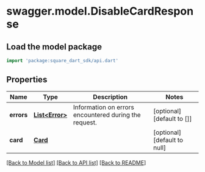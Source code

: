 # swagger.model.DisableCardResponse

## Load the model package
```dart
import 'package:square_dart_sdk/api.dart'
```

## Properties
Name | Type | Description | Notes
------------ | ------------- | ------------- | -------------
**errors** | [**List&lt;Error&gt;**](Error.md) | Information on errors encountered during the request. | [optional] [default to []]
**card** | [**Card**](Card.md) |  | [optional] [default to null]

[[Back to Model list]](../README.md#documentation-for-models) [[Back to API list]](../README.md#documentation-for-api-endpoints) [[Back to README]](../README.md)

